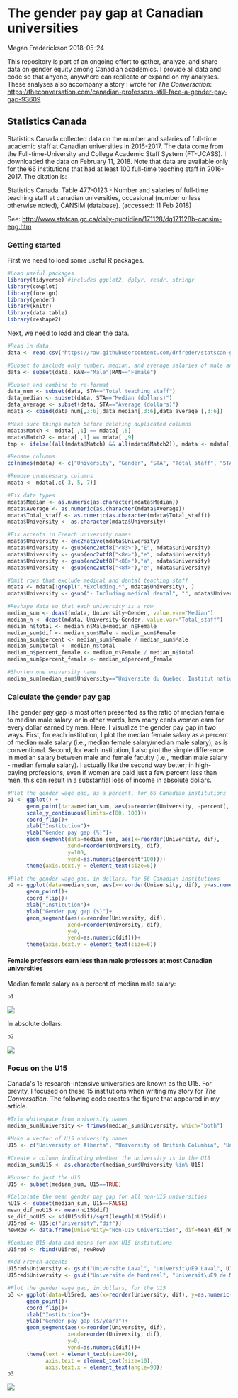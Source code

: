 The gender pay gap at Canadian universities
================
Megan Frederickson
2018-05-24

This repository is part of an ongoing effort to gather, analyze, and share data on gender equity among Canadian academics. I provide all data and code so that anyone, anywhere can replicate or expand on my analyses. These analyses also accompany a story I wrote for <i>The Conversation</i>: <https://theconversation.com/canadian-professors-still-face-a-gender-pay-gap-93609>

Statistics Canada
-----------------

Statistics Canada collected data on the number and salaries of full-time academic staff at Canadian universities in 2016-2017. The data come from the Full-time-University and College Academic Staff System (FT-UCASS). I downloaded the data on February 11, 2018. Note that data are available only for the 66 institutions that had at least 100 full-time teaching staff in 2016-2017. The citation is:

Statistics Canada. Table 477-0123 - Number and salaries of full-time teaching staff at canadian universities, occasional (number unless otherwise noted), CANSIM (database). (accessed: 11 Feb 2018)

See: <http://www.statcan.gc.ca/daily-quotidien/171128/dq171128b-cansim-eng.htm>

### Getting started

First we need to load some useful R packages.

``` r
#Load useful packages
library(tidyverse) #includes ggplot2, dplyr, readr, stringr
library(cowplot)
library(foreign)
library(gender)
library(knitr)
library(data.table)
library(reshape2)
```

Next, we need to load and clean the data.

``` r
#Read in data
data <- read.csv("https://raw.githubusercontent.com/drfreder/statscan-gender/master/statscan_11feb2018.csv")

#Subset to include only number, median, and average salaries of male and female faculty
data <- subset(data, RAN=="Male"|RAN=="Female")

#Subset and combine to re-format
data_num <- subset(data, STA=="Total teaching staff")
data_median <- subset(data, STA=="Median (dollars)")
data_average <- subset(data, STA=="Average (dollars)")
mdata <- cbind(data_num[,3:6],data_median[,3:6],data_average [,3:6])

#Make sure things match before deleting duplicated columns
mdata$Match <- mdata[ ,1] == mdata[ ,5]
mdata$Match2 <- mdata[ ,1] == mdata[ ,9]
tmp <- ifelse((all(mdata$Match) && all(mdata$Match2)), mdata <- mdata[,c(-5,-6, -9,-10, -13,-14)], FALSE)

#Rename columns
colnames(mdata) <- c("University", "Gender", "STA", "Total_staff", "STA.1", "Median", "STA.2", "Average")

#Remove unnecessary columns
mdata <- mdata[,c(-3,-5,-7)]

#Fix data types
mdata$Median <- as.numeric(as.character(mdata$Median))
mdata$Average <- as.numeric(as.character(mdata$Average))
mdata$Total_staff <- as.numeric(as.character(mdata$Total_staff))
mdata$University <- as.character(mdata$University)

#Fix accents in French university names
mdata$University <- enc2native(mdata$University)
mdata$University <- gsub(enc2utf8("<83>"),"E", mdata$University)
mdata$University <- gsub(enc2utf8("<8e>"),"e", mdata$University)
mdata$University <- gsub(enc2utf8("<88>"),"a", mdata$University)
mdata$University <- gsub(enc2utf8("<8f>"),"e", mdata$University)

#Omit rows that exclude medical and dental teaching staff
mdata <- mdata[!grepl(".*Excluding.*", mdata$University), ]
mdata$University <- gsub("- Including medical dental", "", mdata$University)

#Reshape data so that each university is a row
median_sum <- dcast(mdata, University~Gender, value.var="Median")
median_n <- dcast(mdata, University~Gender, value.var="Total_staff")
median_n$total <- median_n$Male+median_n$Female
median_sum$dif <- median_sum$Male - median_sum$Female
median_sum$percent <- median_sum$Female / median_sum$Male
median_sum$total <- median_n$total
median_n$percent_female <- median_n$Female / median_n$total
median_sum$percent_female <- median_n$percent_female

#Shorten one university name
median_sum[median_sum$University=="Universite du Quebec, Institut national de la recherche scientifique", "University"] <- "Universite du Quebec, INRS"
```

### Calculate the gender pay gap

The gender pay gap is most often presented as the ratio of median female to median male salary, or in other words, how many cents women earn for every dollar earned by men. Here, I visualize the gender pay gap in two ways. First, for each institution, I plot the median female salary as a percent of median male salary (i.e., median female salary/median male salary), as is conventional. Second, for each institution, I also plot the simple difference in median salary between male and female faculty (i.e., median male salary - median female salary). I actually like the second way better; in high-paying professions, even if women are paid just a few percent less than men, this can result in a substantial loss of income in absolute dollars.

``` r
#Plot the gender wage gap, as a percent, for 66 Canadian institutions
p1 <- ggplot() +
      geom_point(data=median_sum, aes(x=reorder(University, -percent), y=as.numeric(percent*100)))+
      scale_y_continuous(limits=c(80, 100))+
      coord_flip()+
      xlab("Institution")+
      ylab("Gender pay gap (%)")+
      geom_segment(data=median_sum, aes(x=reorder(University, dif),
                   xend=reorder(University, dif), 
                   y=100, 
                   yend=as.numeric(percent*100)))+
      theme(axis.text.y = element_text(size=6))

#Plot the gender wage gap, in dollars, for 66 Canadian institutions
p2 <- ggplot(data=median_sum, aes(x=reorder(University, dif), y=as.numeric(dif)))+
      geom_point()+
      coord_flip()+
      xlab("Institution")+
      ylab("Gender pay gap ($)")+
      geom_segment(aes(x=reorder(University, dif),
                   xend=reorder(University, dif), 
                   y=0, 
                   yend=as.numeric(dif)))+
      theme(axis.text.y = element_text(size=6))
```

#### Female professors earn less than male professors at most Canadian universities

Median female salary as a percent of median male salary:

``` r
p1
```

![](statscan_files/figure-markdown_github/unnamed-chunk-1-1.png)

In absolute dollars:

``` r
p2
```

![](statscan_files/figure-markdown_github/unnamed-chunk-2-1.png)

### Focus on the U15

Canada's 15 research-intensive universities are known as the U15. For brevity, I focused on these 15 institutions when writing my story for <i>The Conversation</i>. The following code creates the figure that appeared in my article.

``` r
#Trim whitespace from university names
median_sum$University <- trimws(median_sum$University, which="both")

#Make a vector of U15 university names
U15 <- c("University of Alberta", "University of British Columbia", "University of Calgary", "Dalhousie University", "Universite Laval", "University of Manitoba","McGill University", "McMaster University", "Universite de Montreal", "University of Ottawa", "Queen's University", "University of Saskatchewan", "University of Toronto", "University of Waterloo","University of Western Ontario")

#Create a column indicating whether the university is in the U15
median_sum$U15 <- as.character(median_sum$University %in% U15)

#Subset to just the U15
U15 <- subset(median_sum, U15==TRUE)

#Calculate the mean gender pay gap for all non-U15 universities
nU15 <- subset(median_sum, U15==FALSE)
mean_dif_noU15 <- mean(nU15$dif)
se_dif_noU15 <- sd(U15$dif)/sqrt(length(nU15$dif))
U15red <- U15[c("University","dif")]
newRow <- data.frame(University="Non-U15 Universities", dif=mean_dif_noU15)

#Combine U15 data and means for non-U15 institutions
U15red <- rbind(U15red, newRow)

#Add French accents
U15red$University <- gsub("Universite Laval", "Universit\uE9 Laval", U15red$University)
U15red$University <- gsub("Universite de Montreal", "Universit\uE9 de Montr\u{E9}al", U15red$University)

#Plot the gender wage gap, in dollars, for the U15
p3 <- ggplot(data=U15red, aes(x=reorder(University, dif), y=as.numeric(dif)))+
      geom_point()+
      coord_flip()+
      xlab("Institution")+
      ylab("Gender pay gap ($/year)")+
      geom_segment(aes(x=reorder(University, dif),
                   xend=reorder(University, dif), 
                   y=0, 
                   yend=as.numeric(dif)))+
      theme(text = element_text(size=10),
            axis.text = element_text(size=10),
            axis.text.x = element_text(angle=90))
p3
```

![](statscan_files/figure-markdown_github/U15-1.png)
